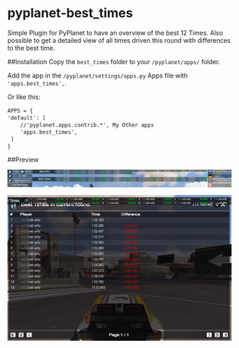 # pyplanet-best_times
Simple Plugin for PyPlanet to have an overview of the best 12 Times.
Also possible to get a detailed view of all times driven this round with differences to the best time.

##Installation
Copy the `best_times` folder to your `/pyplanet/apps/` folder.

Add the app in the `/pyplanet/settings/apps.py` Apps file with `'apps.best_times',`.

Or like this:

    APPS = {
	'default': [
		//'pyplanet.apps.contrib.*', My Other apps
		'apps.best_times',
	 ]
    }

##Preview

![Overview of best 12 times!](https://raw.githubusercontent.com/Lmbwilly/pyplanet-best_times/master/top12.png "Overview of best 12 times")

![Detailed list of all times!](https://raw.githubusercontent.com/Lmbwilly/pyplanet-best_times/master/list.png "Detailed list of all time")
